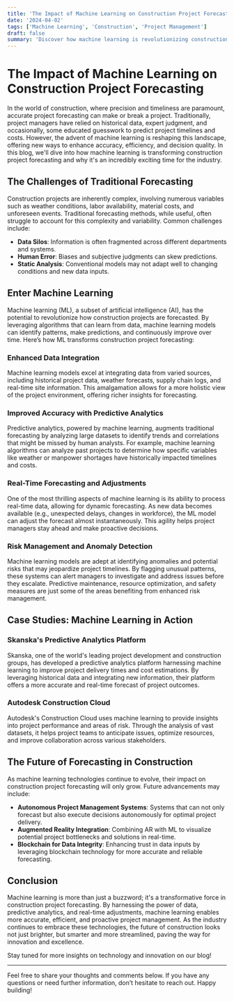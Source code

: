 ```yaml
---
title: 'The Impact of Machine Learning on Construction Project Forecasting'
date: '2024-04-02'
tags: ['Machine Learning', 'Construction', 'Project Management']
draft: false
summary: 'Discover how machine learning is revolutionizing construction project forecasting by improving accuracy, reducing costs, and enhancing decision-making.'
---
```


# The Impact of Machine Learning on Construction Project Forecasting

In the world of construction, where precision and timeliness are paramount, accurate project forecasting can make or break a project. Traditionally, project managers have relied on historical data, expert judgment, and occasionally, some educated guesswork to predict project timelines and costs. However, the advent of machine learning is reshaping this landscape, offering new ways to enhance accuracy, efficiency, and decision quality. In this blog, we'll dive into how machine learning is transforming construction project forecasting and why it's an incredibly exciting time for the industry.

## The Challenges of Traditional Forecasting

Construction projects are inherently complex, involving numerous variables such as weather conditions, labor availability, material costs, and unforeseen events. Traditional forecasting methods, while useful, often struggle to account for this complexity and variability. Common challenges include:

- **Data Silos**: Information is often fragmented across different departments and systems.
- **Human Error**: Biases and subjective judgments can skew predictions.
- **Static Analysis**: Conventional models may not adapt well to changing conditions and new data inputs.

## Enter Machine Learning

Machine learning (ML), a subset of artificial intelligence (AI), has the potential to revolutionize how construction projects are forecasted. By leveraging algorithms that can learn from data, machine learning models can identify patterns, make predictions, and continuously improve over time. Here’s how ML transforms construction project forecasting:

### Enhanced Data Integration

Machine learning models excel at integrating data from varied sources, including historical project data, weather forecasts, supply chain logs, and real-time site information. This amalgamation allows for a more holistic view of the project environment, offering richer insights for forecasting.

### Improved Accuracy with Predictive Analytics

Predictive analytics, powered by machine learning, augments traditional forecasting by analyzing large datasets to identify trends and correlations that might be missed by human analysts. For example, machine learning algorithms can analyze past projects to determine how specific variables like weather or manpower shortages have historically impacted timelines and costs.

### Real-Time Forecasting and Adjustments

One of the most thrilling aspects of machine learning is its ability to process real-time data, allowing for dynamic forecasting. As new data becomes available (e.g., unexpected delays, changes in workforce), the ML model can adjust the forecast almost instantaneously. This agility helps project managers stay ahead and make proactive decisions.

### Risk Management and Anomaly Detection

Machine learning models are adept at identifying anomalies and potential risks that may jeopardize project timelines. By flagging unusual patterns, these systems can alert managers to investigate and address issues before they escalate. Predictive maintenance, resource optimization, and safety measures are just some of the areas benefiting from enhanced risk management.

## Case Studies: Machine Learning in Action

### Skanska's Predictive Analytics Platform

Skanska, one of the world's leading project development and construction groups, has developed a predictive analytics platform harnessing machine learning to improve project delivery times and cost estimations. By leveraging historical data and integrating new information, their platform offers a more accurate and real-time forecast of project outcomes.

### Autodesk Construction Cloud

Autodesk's Construction Cloud uses machine learning to provide insights into project performance and areas of risk. Through the analysis of vast datasets, it helps project teams to anticipate issues, optimize resources, and improve collaboration across various stakeholders.

## The Future of Forecasting in Construction

As machine learning technologies continue to evolve, their impact on construction project forecasting will only grow. Future advancements may include:

- **Autonomous Project Management Systems**: Systems that can not only forecast but also execute decisions autonomously for optimal project delivery.
- **Augmented Reality Integration**: Combining AR with ML to visualize potential project bottlenecks and solutions in real-time.
- **Blockchain for Data Integrity**: Enhancing trust in data inputs by leveraging blockchain technology for more accurate and reliable forecasting.

## Conclusion

Machine learning is more than just a buzzword; it's a transformative force in construction project forecasting. By harnessing the power of data, predictive analytics, and real-time adjustments, machine learning enables more accurate, efficient, and proactive project management. As the industry continues to embrace these technologies, the future of construction looks not just brighter, but smarter and more streamlined, paving the way for innovation and excellence.

Stay tuned for more insights on technology and innovation on our blog!

---

Feel free to share your thoughts and comments below. If you have any questions or need further information, don’t hesitate to reach out. Happy building!
